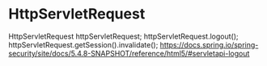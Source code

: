 # HttpServletRequest
HttpServletRequest httpServletRequest;
httpServletRequest.logout();
httpServletRequest.getSession().invalidate();
https://docs.spring.io/spring-security/site/docs/5.4.8-SNAPSHOT/reference/html5/#servletapi-logout
